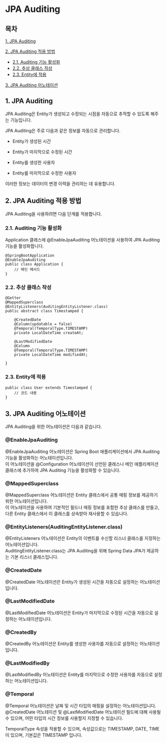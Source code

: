 # JPA Auditing

## 목차

[1. JPA Auditing](#1-jpa-auditing)

[2. JPA Auditing 적용 방법](#2-jpa-auditing-적용-방법)
- [2.1. Auditing 기능 활성화](#21-auditing-기능-활성화)
- [2.2. 추상 클래스 작성](#22-추상-클래스-작성)
- [2.3. Entity에 적용](#23-entity에-적용)

[3. JPA Auditing 어노테이션](#3-jpa-auditing-어노테이션)

## 1. JPA Auditing

JPA Auditing은 Entity가 생성되고 수정되는 시점을 자동으로 추적할 수 있도록 해주는 기능입니다.

JPA Auditing은 주로 다음과 같은 정보를 자동으로 관리합니다.

- Entity가 생성된 시간

- Entity가 마지막으로 수정된 시간

- Entity를 생성한 사용자

- Entity를 마지막으로 수정한 사용자

이러한 정보는 데이터의 변경 이력을 관리하는 데 유용합니다.

## 2. JPA Auditing 적용 방법

JPA Auditing을 사용하려면 다음 단계를 적용합니다.

### 2.1. Auditing 기능 활성화

Application 클래스에 @EnableJpaAuditing 어노테이션을 사용하여 JPA Auditing 기능을 활성화합니다.

```
@SpringBootApplication
@EnableJpaAuditing
public class Application {
    // 메인 메서드
}
```

### 2.2. 추상 클래스 작성

```
@Getter
@MappedSuperclass
@EntityListeners(AuditingEntityListener.class)
public abstract class Timestamped {

    @CreatedDate
    @Column(updatable = false)
    @Temporal(TemporalType.TIMESTAMP)
    private LocalDateTime createAt;

    @LastModifiedDate
    @Column
    @Temporal(TemporalType.TIMESTAMP)
    private LocalDateTime modifiedAt;

}
```

### 2.3. Entity에 적용

```
public class User extends Timestamped {
    // 코드 내용
}
```

## 3. JPA Auditing 어노테이션

JPA Auditing을 위한 어노테이션은 다음과 같습니다.

### @EnableJpaAuditing

@EnableJpaAuditing 어노테이션은 Spring Boot 애플리케이션에서 JPA Auditing 기능을 활성화하는 어노테이션입니다.<br>
이 어노테이션을 @Configuration 어노테이션이 선언된 클래스나 메인 애플리케이션 클래스에 추가하여 JPA Auditing 기능을 활성화할 수 있습니다.

### @MappedSuperclass

@MappedSuperclass 어노테이션은 Entity 클래스에서 공통 매핑 정보를 제공하기 위한 어노테이션입니다.<br>
이 어노테이션을 사용하여 기본적인 필드나 매핑 정보를 포함한 추상 클래스를 만들고, 다른 Entity 클래스에서 이 클래스를 상속받아 재사용할 수 있습니다.

### @EntityListeners(AuditingEntityListener.class)

@EntityListeners 어노테이션은 Entity의 이벤트를 수신할 리스너 클래스를 지정하는 어노테이션입니다.<br>
AuditingEntityListener.class는 JPA Auditing을 위해 Spring Data JPA가 제공하는 기본 리스너 클래스입니다.

### @CreatedDate

@CreatedDate 어노테이션은 Entity가 생성된 시간을 자동으로 설정하는 어노테이션입니다.

### @LastModifiedDate

@LastModifiedDate 어노테이션은 Entity가 마지막으로 수정된 시간을 자동으로 설정하는 어노테이션입니다.

### @CreatedBy

@CreatedBy 어노테이션은 Entity를 생성한 사용자를 자동으로 설정하는 어노테이션입니다.

### @LastModifiedBy

@LastModifiedBy 어노테이션은 Entity를 마지막으로 수정한 사용자를 자동으로 설정하는 어노테이션입니다.

### @Temporal

@Temporal 어노테이션은 날짜 및 시간 타입의 매핑을 설정하는 어노테이션입니다.<br>
@CreatedDate 어노테이션 및 @LastModifiedDate 어노테이션 필드에 대해 사용될 수 있으며, 어떤 타입의 시간 정보를 사용할지 지정할 수 있습니다.

TemporalType 속성을 적용할 수 있으며, 속성값으로는 TIMESTAMP, DATE, TIME이 있으며, 기본값은 TIMESTAMP 입니다.